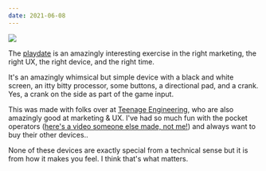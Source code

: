 ```yaml
---
date: 2021-06-08
---
```

![][the-playdate]

The [playdate][1] is an amazingly interesting exercise in
the right marketing, the right UX, the right device, and the right time.

It's an amazingly whimsical but simple device with
a black and white screen, an itty bitty processor,
some buttons, a directional pad, and a crank.  Yes, a
crank on the side as part of the game input.

This was made with folks over at [Teenage Engineering][2],
who are also amazingly good at marketing & UX.  I've
had so much fun with the pocket operators ([here's a video someone else made, not me!][3])  and 
always want to buy their other devices..

None of these devices are exactly special from a technical sense but it
is from how it makes you feel.  I think that's what matters.

[the-playdate]: https://static-fastly.play.date/static/images/gallery-04.44a0e5052322.jpg

[1]: https://play.date/
[2]: https://teenage.engineering/
[3]: https://www.youtube.com/watch?v=18VSdLHR2H8

